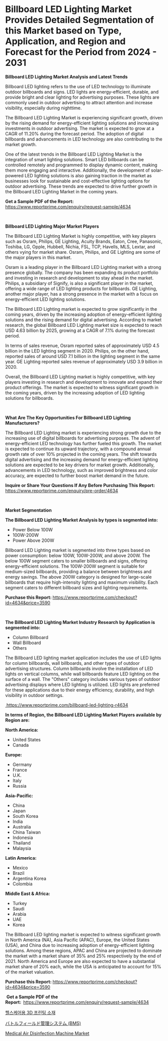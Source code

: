 <p><h1>Billboard LED Lighting Market Provides Detailed Segmentation of this Market based on Type, Application, and Region and Forecast for the Period from 2024 - 2031</h1></p><p><strong>Billboard LED Lighting Market Analysis and Latest Trends</strong></p>
<p><p>Billboard LED lighting refers to the use of LED technology to illuminate outdoor billboards and signs. LED lights are energy-efficient, durable, and provide bright and clear lighting for advertising purposes. These lights are commonly used in outdoor advertising to attract attention and increase visibility, especially during nighttime.</p><p>The Billboard LED Lighting Market is experiencing significant growth, driven by the rising demand for energy-efficient lighting solutions and increasing investments in outdoor advertising. The market is expected to grow at a CAGR of 11.20% during the forecast period. The adoption of digital billboards and advancements in LED technology are also contributing to the market growth.</p><p>One of the latest trends in the Billboard LED Lighting Market is the integration of smart lighting solutions. Smart LED billboards can be controlled remotely and programmed to display dynamic content, making them more engaging and interactive. Additionally, the development of solar-powered LED lighting solutions is also gaining traction in the market as businesses look for sustainable and cost-effective lighting options for outdoor advertising. These trends are expected to drive further growth in the Billboard LED Lighting Market in the coming years.</p></p>
<p><strong>Get a Sample PDF of the Report:&nbsp;</strong> <a href="https://www.reportprime.com/enquiry/request-sample/4634">https://www.reportprime.com/enquiry/request-sample/4634</a></p>
<p>&nbsp;</p>
<p><strong>Billboard LED Lighting Major Market Players</strong></p>
<p><p>The Billboard LED Lighting Market is highly competitive, with key players such as Osram, Philips, GE Lighting, Acuity Brands, Eaton, Cree, Panasonic, Toshiba, LG, Opple, Hubbell, Nichia, FSL, TCP, Havells, MLS, Lextar, and others vying for market share. Osram, Philips, and GE Lighting are some of the major players in this market.</p><p>Osram is a leading player in the Billboard LED Lighting market with a strong presence globally. The company has been expanding its product portfolio and investing in research and development to stay ahead in the market. Philips, a subsidiary of Signify, is also a significant player in the market, offering a wide range of LED lighting products for billboards. GE Lighting, another major player, has a strong presence in the market with a focus on energy-efficient LED lighting solutions.</p><p>The Billboard LED Lighting market is expected to grow significantly in the coming years, driven by the increasing adoption of energy-efficient lighting solutions and the rising demand for digital advertising. According to market research, the global Billboard LED Lighting market size is expected to reach USD 4.63 billion by 2025, growing at a CAGR of 7.1% during the forecast period.</p><p>In terms of sales revenue, Osram reported sales of approximately USD 4.5 billion in the LED lighting segment in 2020. Philips, on the other hand, reported sales of around USD 7.1 billion in the lighting segment in the same year. GE Lighting reported sales revenue of approximately USD 3.9 billion in 2020.</p><p>Overall, the Billboard LED Lighting market is highly competitive, with key players investing in research and development to innovate and expand their product offerings. The market is expected to witness significant growth in the coming years, driven by the increasing adoption of LED lighting solutions for billboards.</p></p>
<p>&nbsp;</p>
<p><strong>What Are The Key Opportunities For Billboard LED Lighting Manufacturers?</strong></p>
<p><p>The Billboard LED Lighting market is experiencing strong growth due to the increasing use of digital billboards for advertising purposes. The advent of energy-efficient LED technology has further fueled this growth. The market is expected to continue its upward trajectory, with a compound annual growth rate of over 10% projected in the coming years. The shift towards digital advertising and the increasing demand for energy-efficient lighting solutions are expected to be key drivers for market growth. Additionally, advancements in LED technology, such as improved brightness and color accuracy, are expected to further boost market demand in the future.</p></p>
<p><strong>Inquire or Share Your Questions If Any Before Purchasing This Report:</strong> <a href="https://www.reportprime.com/enquiry/pre-order/4634">https://www.reportprime.com/enquiry/pre-order/4634</a></p>
<p>&nbsp;</p>
<p><strong>Market Segmentation</strong></p>
<p><strong>The Billboard LED Lighting Market Analysis by types is segmented into:</strong></p>
<p><ul><li>Power Below 100W</li><li>100W-200W</li><li>Power Above 200W</li></ul></p>
<p><p>Billboard LED Lighting market is segmented into three types based on power consumption: below 100W, 100W-200W, and above 200W. The below 100W segment caters to smaller billboards and signs, offering energy-efficient solutions. The 100W-200W segment is suitable for medium-sized billboards, providing a balance between brightness and energy savings. The above 200W category is designed for large-scale billboards that require high-intensity lighting and maximum visibility. Each segment caters to different billboard sizes and lighting requirements.</p></p>
<p><strong>Purchase this Report:&nbsp;</strong><a href="https://www.reportprime.com/checkout?id=4634&price=3590">https://www.reportprime.com/checkout?id=4634&price=3590</a></p>
<p>&nbsp;</p>
<p><strong>The Billboard LED Lighting Market Industry Research by Application is segmented into:</strong></p>
<p><ul><li>Column Billboard</li><li>Wall Billboard</li><li>Others</li></ul></p>
<p><p>The Billboard LED lighting market application includes the use of LED lights for column billboards, wall billboards, and other types of outdoor advertising structures. Column billboards involve the installation of LED lights on vertical columns, while wall billboards feature LED lighting on the surface of a wall. The "Others" category includes various types of outdoor advertising displays where LED lighting is utilized. LED lights are preferred for these applications due to their energy efficiency, durability, and high visibility in outdoor settings.</p></p>
<p><a href="https://www.reportprime.com/billboard-led-lighting-r4634">&nbsp;https://www.reportprime.com/billboard-led-lighting-r4634</a></p>
<p><strong>In terms of Region, the Billboard LED Lighting Market Players available by Region are:</strong></p>
<p>
    <p> <strong> North America: </strong>
        <ul>
            <li>United States</li>
            <li>Canada</li>
        </ul>
        </p> 
    <p> <strong> Europe: </strong>
        <ul>
            <li>Germany</li>
            <li>France</li>
            <li>U.K.</li>
            <li>Italy</li>
            <li>Russia</li>
        </ul>
        </p> 
    <p> <strong> Asia-Pacific: </strong>
        <ul>
            <li>China</li>
            <li>Japan</li>
            <li>South Korea</li>
            <li>India</li>
            <li>Australia</li>
            <li>China Taiwan</li>
            <li>Indonesia</li>
            <li>Thailand</li>
            <li>Malaysia</li>
        </ul>
        </p> 
    <p> <strong> Latin America: </strong>
        <ul>
            <li>Mexico</li>
            <li>Brazil</li>
            <li>Argentina Korea</li>
            <li>Colombia</li>
        </ul>
        </p> 
    <p> <strong> Middle East & Africa: </strong>
        <ul>
            <li>Turkey</li>
            <li>Saudi</li>
            <li>Arabia</li>
            <li>UAE</li>
            <li>Korea</li>
        </ul>
    </p>
    </p>
<p><p>The Billboard LED lighting market is expected to witness significant growth in North America (NA), Asia Pacific (APAC), Europe, the United States (USA), and China due to increasing adoption of energy-efficient lighting solutions. Among these regions, APAC and China are projected to dominate the market with a market share of 35% and 25% respectively by the end of 2021. North America and Europe are also expected to have a substantial market share of 20% each, while the USA is anticipated to account for 15% of the market valuation.</p></p>
<p><strong>Purchase this Report: </strong><a href="https://www.reportprime.com/checkout?id=4634&price=3590">https://www.reportprime.com/checkout?id=4634&price=3590</a></p>
<p>&nbsp;<strong>Get a Sample PDF of the Report:&nbsp;&nbsp;</strong><a href="https://www.reportprime.com/enquiry/request-sample/4634">https://www.reportprime.com/enquiry/request-sample/4634</a></p>
<p><strong></strong></p>
<p><p><a href="https://github.com/vdhdwjyp90142/Market-Research-Report-List-4/blob/main/3997779104173.md">헬스케어용 3D 프린팅 소재</a></p><p><a href="https://github.com/sghwr779811674/Market-Research-Report-List-4/blob/main/743099583973.md">バトルフィールド管理システム (BMS)</a></p><p><a href="https://medium.com/@shanierohan_50883/medical-air-disinfection-machine-market-investigation-industry-evolution-and-forecast-till-2031-58179db2b12f?postPublishedType=initial">Medical Air Disinfection Machine Market</a></p></p>